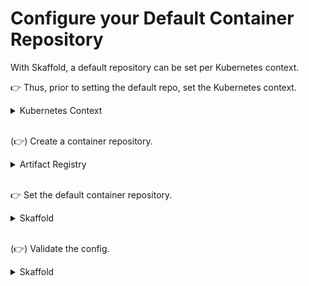 # Configure your Default Container Repository

With Skaffold, a default repository can be set per Kubernetes context.

👉 Thus, prior to setting the default repo, set the Kubernetes context.

<details>
<summary>Kubernetes Context</summary>

<details>
<summary>gcloud</summary>

```sh
gcloud container clusters get-credentials $CLUSTER_NAME --region $CLUSTER_REGION
```

#### References 🔗

- [gcloud container clusters get-credentials](https://cloud.google.com/sdk/gcloud/reference/container/clusters/get-credentials)
</details><br/>

Alternatively to gcloud, you could directly use `kubectl` in case you already had imported the config earlier:
<details>
<summary>kubectl</summary>

```sh
kubectl config get-contexts
```

#### References 🔗

- [kubectl config get-contexts](https://kubernetes.io/docs/reference/generated/kubectl/kubectl-commands#-em-get-contexts-em-)

```sh
kubectl config use-context $CLUSTER_CONTEXT
```

#### References 🔗

- [kubectl config use-context](https://kubernetes.io/docs/reference/generated/kubectl/kubectl-commands#-em-use-context-em-)
</details>
</details><br/>

(👉) Create a container repository.

<details>
<summary>Artifact Registry</summary>

```sh
gcloud artifacts repositories create $REPO_NAME --repository-format=docker --location=$REPO_REGION
```

#### References 🔗

- [Artifact Registry: Create Reposistory](https://cloud.google.com/artifact-registry/docs/repositories/create-repos)
- [Artifact Registry Locations](https://cloud.google.com/artifact-registry/docs/repositories/repo-locations)
</details><br/>

👉 Set the default container repository.

<details>
<summary>Skaffold</summary>

```sh
skaffold config set default-repo $SKAFFOLD_DEFAULT_REPO
```
</details><br/>

(👉) Validate the config.

<details>
<summary>Skaffold</summary>

```sh
cat ~/.skaffold/config
```

#### References 🔗

- [Image Repository Handling](https://skaffold.dev/docs/environment/image-registries/)
</details><br/>
